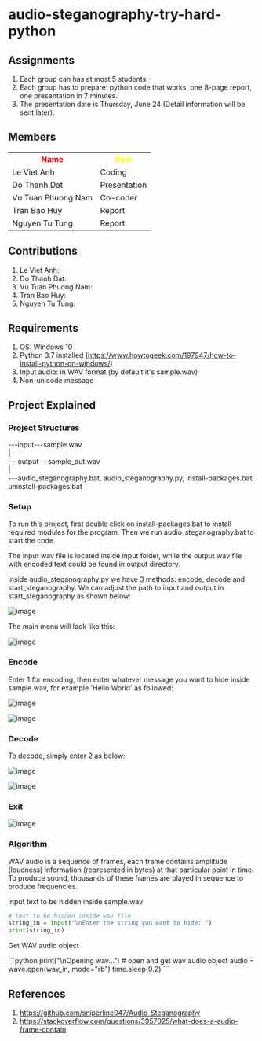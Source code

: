 # audio-steganography-try-hard-python
## Assignments
1. Each group can has at most 5 students.
2. Each group has to prepare: python code that works, one 8-page report, one presentation in 7 minutes.
3. The presentation date is Thursday, June 24 (Detail information will be sent later).

## Members
<table>
  <tr>
    <th style="color:red; font-weight:bold"> Name </th>
  	<th style="color:yellow; font-weight:bold"> Role </th>
  </tr>

  <tr>
  	<td> Le Viet Anh </td>
  	<td> Coding </td>
  </tr>
  
  <tr>
  	<td> Do Thanh Dat </td>
  	<td> Presentation </td>
  </tr>  

  <tr>
  	<td> Vu Tuan Phuong Nam </td>
  	<td> Co-coder </td>
  </tr>

  <tr>
  	<td> Tran Bao Huy </td>
  	<td> Report </td>
  </tr>
  
  <tr>
  	<td> Nguyen Tu Tung </td>
  	<td> Report </td>
  </tr>  
</table>

## Contributions
1. Le Viet Anh: 
2. Do Thanh Dat:
3. Vu Tuan Phuong Nam:
4. Tran Bao Huy:
5. Nguyen Tu Tung:

## Requirements
1. OS: Windows 10
2. Python 3.7 installed (https://www.howtogeek.com/197947/how-to-install-python-on-windows/)
3. Input audio: in WAV format (by default it's sample.wav)
4. Non-unicode message

## Project Explained

### Project Structures
---input---sample.wav <br>
| <br>
---output---sample_out.wav <br>
| <br>
---audio_steganography.bat, audio_steganography.py, install-packages.bat, uninstall-packages.bat <br>

### Setup
<p>To run this project, first double click on install-packages.bat to install required modules for the program. Then we run audio_steganography.bat to start the code.</p>
<p>The input wav file is located inside input folder, while the output wav file with encoded text could be found in output directory.</p>
<p>Inside audio_steganography.py we have 3 methods: encode, decode and start_steganography. We can adjust the path to input and output in start_steganography as shown below:</p>

![image](https://user-images.githubusercontent.com/47298653/123109070-20ae2080-d465-11eb-9a81-76c950a60098.png)

<p>The main menu will look like this:</p>

![image](https://user-images.githubusercontent.com/47298653/123109327-57843680-d465-11eb-9111-81d3ebe2b2f0.png)

### Encode
<p>Enter 1 for encoding, then enter whatever message you want to hide inside sample.wav, for example 'Hello World' as followed:</p>

![image](https://user-images.githubusercontent.com/47298653/123109637-99ad7800-d465-11eb-8c32-841101cf8732.png)

![image](https://user-images.githubusercontent.com/47298653/123109926-d7120580-d465-11eb-801e-f49f165bba32.png)

### Decode
<p>To decode, simply enter 2 as below:</p>

![image](https://user-images.githubusercontent.com/47298653/123111159-e34a9280-d466-11eb-8282-78dde6b0e4b6.png)

![image](https://user-images.githubusercontent.com/47298653/123111209-ee052780-d466-11eb-89db-7146ef47faaa.png)

### Exit

![image](https://user-images.githubusercontent.com/47298653/123111351-0a08c900-d467-11eb-8092-dc5b966695a5.png)

### Algorithm
<p>WAV audio is a sequence of frames, each frame contains amplitude (loudness) information (represented in bytes) at that particular point in time. To produce sound, thousands of these frames are played in sequence to produce frequencies.</p>

<p>Input text to be hidden inside sample.wav</p>

```python
# text to be hidden inside wav file
string_in = input("\nEnter the string you want to hide: ")
print(string_in)
```
<p>Get WAV audio object</p>
```python
print("\nOpening wav...")
# open and get wav audio object
audio = wave.open(wav_in, mode="rb")
time.sleep(0.2)
```

<p></p>





## References
1. https://github.com/sniperline047/Audio-Steganography 
2. https://stackoverflow.com/questions/3957025/what-does-a-audio-frame-contain  


